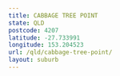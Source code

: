 ```yaml
---
title: CABBAGE TREE POINT
state: QLD
postcode: 4207
latitude: -27.733991
longitude: 153.204523
url: /qld/cabbage-tree-point/
layout: suburb
---
```

